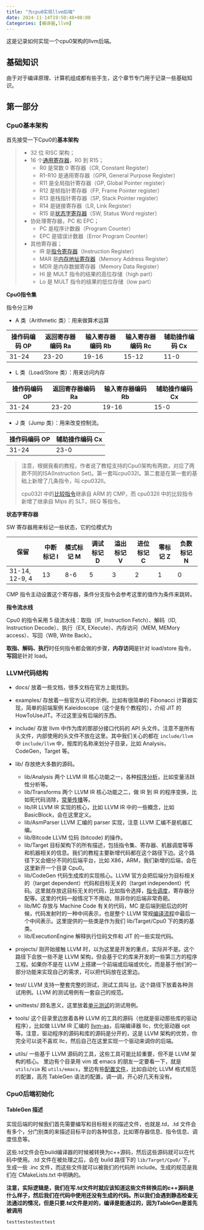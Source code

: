 ```yaml
---
title: "为cpu0实现llvm后端"
date: 2024-11-14T19:50:48+08:00
Categories: [编译器,llvm]
---
```

这是记录如何实现一个cpu0架构的llvm后端。

## 基础知识

由于对于编译原理、计算机组成都有些手生，这个章节专门用于记录一些基础知识。



## 第一部分

### Cpu0基本架构

首先接受一下Cpu0的**基本架构**

> - 32 位 RISC 架构；
> - 16 个[通用寄存器](https://zhida.zhihu.com/search?content_id=166511868&content_type=Article&match_order=1&q=通用寄存器&zhida_source=entity)，R0 到 R15；
>   - R0 是常数 0 寄存器（CR, Constant Register）
>   - R1-R10 是通用寄存器（GPR, General Purpose Register）
>   - R11 是全局指针寄存器（GP, Global Pointer register）
>   - R12 是帧指针寄存器（FP, Frame Pointer register）
>   - R13 是栈指针寄存器（SP, Stack Pointer register）
>   - R14 是链接寄存器（LR, Link Register）
>   - R15 是[状态字寄存器](https://zhida.zhihu.com/search?content_id=166511868&content_type=Article&match_order=1&q=状态字寄存器&zhida_source=entity)（SW, Status Word register）
> - 协处理寄存器，PC 和 EPC；
>   - PC 是程序计数器（Program Counter）
>   - EPC 是错误计数器（Error Program Counter）
> - 其他寄存器；
>   - IR 是[指令寄存器](https://zhida.zhihu.com/search?content_id=166511868&content_type=Article&match_order=1&q=指令寄存器&zhida_source=entity)（Instruction Register）
>   - MAR 是[内存地址寄存器](https://zhida.zhihu.com/search?content_id=166511868&content_type=Article&match_order=1&q=内存地址寄存器&zhida_source=entity)（Memory Address Register）
>   - MDR 是内存数据寄存器（Memory Data Register）
>   - HI 是 MULT 指令的结果的高位存储（high part）
>   - Lo 是 MULT 指令的结果的低位存储（low  part）

**Cpu0指令集**

指令分三种

+ A 类（Arithmetic 类）：用来做算术运算

| 操作码编码 OP | 返回寄存器编码 Ra | 输入寄存器编码 Rb | 输入寄存器编码 Rc | 辅助操作编码 Cx |
| ------------- | ----------------- | ----------------- | ----------------- | --------------- |
| 31-24         | 23-20             | 19-16             | 15-12             | 11-0            |

+ L 类（Load/Store 类）：用来访问内存

| 操作码编码 OP | 返回寄存器编码 Ra | 输入寄存器编码 Rb | 辅助操作编码 Cx |
| ------------- | ----------------- | ----------------- | --------------- |
| 31-24         | 23-20             | 19-16             | 15-0            |

+ J 类（Jump 类）：用来改变控制流。

| 操作码编码 OP | 辅助操作编码 Cx |
| ------------- | --------------- |
| 31-24         | 23-0            |

> 注意，根据我看的教程，作者说了教程支持的Cpu0架构有两款，对应了两款不同的ISA(Instruction Set)。第一套叫cpu032I。第二套是在第一套的基础上新增了几条指令，叫 cpu032II。
>
> cpu032I 中的[比较指令](https://zhida.zhihu.com/search?content_id=166511868&content_type=Article&match_order=1&q=比较指令&zhida_source=entity)继承自 ARM 的 CMP，而 cpu032II 中的比较指令新增了继承自 Mips 的 SLT，BEQ 等指令。

**状态字寄存器**

SW 寄存器用来标记一些状态，它的位模式为

| 保留           | 中断标记 I | 模式标记 M | 调试标记 D | 溢出标记 V | 进位标记 C | 零标记 Z | 负数标记 N |
| -------------- | ---------- | ---------- | ---------- | ---------- | ---------- | -------- | ---------- |
| 31-14, 12-9, 4 | 13         | 8-6        | 5          | 3          | 2          | 1        | 0          |

CMP 指令主动设置这个寄存器，条件分支指令会参考这里的值作为条件来跳转。

**指令流水线**

Cpu0 的指令采用 5 级流水线：取指（IF, Instruction Fetch）、解码（ID, Instruction Decode）、执行（EX, EXecute）、内存访问（MEM, MEMory access）、写回（WB, Write Back）。

**取指、解码、执行**时任何指令都会做的步骤，**内存访问**是针对 load/store 指令，**写回**是针对 load。

### LLVM代码结构

- docs/
  放着一些文档，很多文档在官方上能找到。
- examples/
  存放着一些官方认可的示例，比如有很简单的 Fibonacci 计算器实现，简单的前端案例 Kaleidoscope（这个是有个教程的），介绍 JIT 的 HowToUseJIT。不过这里没有后端的东西。
- include/
  存放 llvm 中作为库的那部分接口代码的 API 头文件。注意不是所有头文件，内部使用的头文件不放在这里。其中我们关心的都在 `include/llvm` 中
  `include/llvm` 中，按库的名称来划分子目录，比如 Analysis，CodeGen，Target 等。
- lib/
  存放绝大多数的源码。
  - lib/Analysis
    两个 LLVM IR 核心功能之一，各种[程序分析](https://zhida.zhihu.com/search?content_id=166511868&content_type=Article&match_order=1&q=程序分析&zhida_source=entity)，比如变量活跃性分析等。
  - lib/Transforms
    两个 LLVM IR 核心功能之二，做 IR 到 IR 的程序变换，比如死代码消除，[常量传播](https://zhida.zhihu.com/search?content_id=166511868&content_type=Article&match_order=1&q=常量传播&zhida_source=entity)等。
  - lib/IR
    LLVM IR 实现的核心，比如 LLVM IR 中的一些概念，比如 BasicBlock，会在这里定义。
  - lib/AsmParser
    LLVM 汇编的 parser 实现，注意 LLVM 汇编不是机器汇编。
  - lib/Bitcode
    LLVM 位码 (bitcode) 的操作。
  - lib/Target
    目标架构下的所有描述，包括指令集、寄存器、机器调度等等和机器相关的信息。我们的教程主要新增代码都在这个路径下边。这个路径下又会细分不同的后端平台，比如 X86，ARM，我们新增的后端，会在这里新开一个目录 Cpu0。
  - lib/CodeGen
    代码生成库的实现核心。LLVM 官方会把后端分为目标相关的（target dependent）代码和目标无关的（target independent）代码。这里就存放这目标无关的代码，比如指令选择，[指令调度](https://zhida.zhihu.com/search?content_id=166511868&content_type=Article&match_order=1&q=指令调度&zhida_source=entity)，寄存器分配等。这里的代码一般情况下不用动，除非你的后端非常奇葩。
  - lib/MC
    存放与 Machine Code 有关的代码，MC 是后端到挺后边的时候，代码发射时的一种中间表示，也是整个 LLVM 常规[编译流程](https://zhida.zhihu.com/search?content_id=166511868&content_type=Article&match_order=1&q=编译流程&zhida_source=entity)中最后一个中间表示。这里提供的一些类是作为我们 lib/Target/Cpu0 下的类的基类。
  - lib/ExecutionEngine
    解释执行位码文件和 JIT 的一些实现代码。

- projects/
  刚开始接触 LLVM 时，以为这里是开发的重点，实际并不是。这个路径下会放一些不是 LLVM 架构，但会基于它的库来开发的一些第三方的程序工程。如果你不是在 LLVM 上搭建一个前端或后端或优化，而是基于他们的一部分功能来实现自己的需求，可以把代码放在这里边。
- test/
  LLVM 支持一整套完整的测试，测试工具叫 [lit](https://zhida.zhihu.com/search?content_id=166511868&content_type=Article&match_order=1&q=lit&zhida_source=entity)，这个路径下放着各种测试用例。LLVM 的测试用例有一套自己的规范。
- unittests/
  顾名思义，这里放着[单元测试](https://zhida.zhihu.com/search?content_id=166511868&content_type=Article&match_order=1&q=单元测试&zhida_source=entity)的测试用例。
- tools/
  这个目录里边放着各种 LLVM 的工具的源码（也就是驱动那些库的驱动程序），比如做 LLVM IR 汇编的 [llvm-as](https://zhida.zhihu.com/search?content_id=166511868&content_type=Article&match_order=1&q=llvm-as&zhida_source=entity)，后端编译器 llc，优化驱动器 opt 等。注意，驱动程序的源码和库的源码是分开的，这是 LLVM 架构的优势，你完全可以说不喜欢 llc，然后自己在这里实现一个驱动来调你的后端。
- utils/
  一些基于 LLVM 源码的工具，这些工具可能比较重要，但不是 LLVM 架构的核心。 里边有个目录用 vim 或 emacs 的朋友一定要看一下，就是 `utils/vim` 和 `utils/emacs`，里边有些[配置文件](https://zhida.zhihu.com/search?content_id=166511868&content_type=Article&match_order=1&q=配置文件&zhida_source=entity)，比如自动化 LLVM 格式规范的配置，高亮 TableGen 语法的配置，调一调，开心好几天有没有。

### Cpu0后端初始化

#### TableGen 描述

实现后端的时候我们首先需要编写和目标相关的描述文件，也就是.td，.td 文件会有多个，分门别类的来描述目标平台的各种信息，比如寄存器信息、指令信息、调度信息等。

这些.td文件会在build编译器的时候被转换为c++源码，然后这些源码就可以在代码中使用。.td 文件在被处理之后，会在 build 路径下的 `lib/Target/Cpu0/` 下，生成一些 .inc 文件，而这些文件就可以被我们的代码所 include。生成的规范是我们在 CMakeLists.txt 中明确的。

**注意，实际逻辑是，我们在写.td文件时就应该知道这些文件转换后的c++源码是什么样子，然后我们在代码中使用还没有生成的代码。所以我们会遇到静态检查无法通过的情况，但是只要.td文件是对的，编译是能通过的，因为TableGen是首先被调用**

```
testtestestesttest
```

